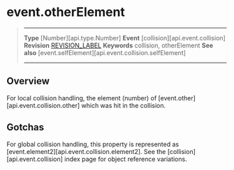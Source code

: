 
# event.otherElement

> --------------------- ------------------------------------------------------------------------------------------
> __Type__              [Number][api.type.Number]
> __Event__             [collision][api.event.collision]
> __Revision__          [REVISION_LABEL](REVISION_URL)
> __Keywords__          collision, otherElement
> __See also__			[event.selfElement][api.event.collision.selfElement]
> --------------------- ------------------------------------------------------------------------------------------

## Overview

For local collision handling, the element (number) of [event.other][api.event.collision.other] which was hit in the collision.


## Gotchas

For global collision handling, this property is represented as [event.element2][api.event.collision.element2]. See the [collision][api.event.collision] index page for object reference variations.